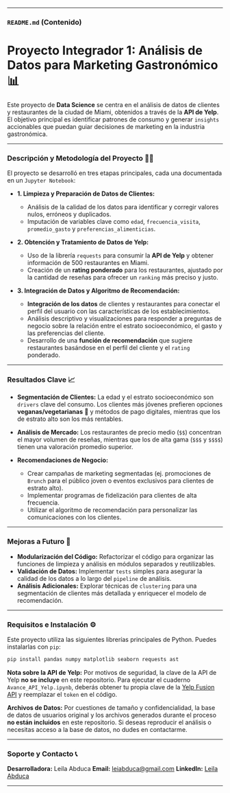 -----

### `README.md` (Contenido)

# Proyecto Integrador 1: Análisis de Datos para Marketing Gastronómico 📊

Este proyecto de **Data Science** se centra en el análisis de datos de clientes y restaurantes de la ciudad de Miami, obtenidos a través de la **API de Yelp**. El objetivo principal es identificar patrones de consumo y generar `insights` accionables que puedan guiar decisiones de marketing en la industria gastronómica.

-----

### Descripción y Metodología del Proyecto 🧑‍💻

El proyecto se desarrolló en tres etapas principales, cada una documentada en un `Jupyter Notebook`:

  - **1. Limpieza y Preparación de Datos de Clientes:**

      - Análisis de la calidad de los datos para identificar y corregir valores nulos, erróneos y duplicados.
      - Imputación de variables clave como `edad`, `frecuencia_visita`, `promedio_gasto` y `preferencias_alimenticias`.

  - **2. Obtención y Tratamiento de Datos de Yelp:**

      - Uso de la librería `requests` para consumir la **API de Yelp** y obtener información de 500 restaurantes en Miami.
      - Creación de un **rating ponderado** para los restaurantes, ajustado por la cantidad de reseñas para ofrecer un `ranking` más preciso y justo.

  - **3. Integración de Datos y Algoritmo de Recomendación:**

      - **Integración de los datos** de clientes y restaurantes para conectar el perfil del usuario con las características de los establecimientos.
      - Análisis descriptivo y visualizaciones para responder a preguntas de negocio sobre la relación entre el estrato socioeconómico, el gasto y las preferencias del cliente.
      - Desarrollo de una **función de recomendación** que sugiere restaurantes basándose en el perfil del cliente y el `rating` ponderado.

-----

### Resultados Clave 📈

  - **Segmentación de Clientes:** La edad y el estrato socioeconómico son `drivers` clave del consumo. Los clientes más jóvenes prefieren opciones **veganas/vegetarianas** 🌱 y métodos de pago digitales, mientras que los de estrato alto son los más rentables.

  - **Análisis de Mercado:** Los restaurantes de precio medio (`$$`) concentran el mayor volumen de reseñas, mientras que los de alta gama (`$$$` y `$$$$`) tienen una valoración promedio superior.

  - **Recomendaciones de Negocio:**

      - Crear campañas de marketing segmentadas (ej. promociones de `Brunch` para el público joven o eventos exclusivos para clientes de estrato alto).
      - Implementar programas de fidelización para clientes de alta frecuencia.
      - Utilizar el algoritmo de recomendación para personalizar las comunicaciones con los clientes.

-----

### Mejoras a Futuro 🚀

  - **Modularización del Código:** Refactorizar el código para organizar las funciones de limpieza y análisis en módulos separados y reutilizables.
  - **Validación de Datos:** Implementar `tests` simples para asegurar la calidad de los datos a lo largo del `pipeline` de análisis.
  - **Análisis Adicionales:** Explorar técnicas de `clustering` para una segmentación de clientes más detallada y enriquecer el modelo de recomendación.

-----

### Requisitos e Instalación ⚙️

Este proyecto utiliza las siguientes librerías principales de Python. Puedes instalarlas con `pip`:

```bash
pip install pandas numpy matplotlib seaborn requests ast
```

**Nota sobre la API de Yelp:**
Por motivos de seguridad, la clave de la API de Yelp **no se incluye** en este repositorio. Para ejecutar el cuaderno `Avance_API_Yelp.ipynb`, deberás obtener tu propia clave de la [Yelp Fusion API](https://www.google.com/search?q=https://www.yelp.com/developers/documentation/fusion/get_started) y reemplazar el `token` en el código.

**Archivos de Datos:**
Por cuestiones de tamaño y confidencialidad, la base de datos de usuarios original y los archivos generados durante el proceso **no están incluidos** en este repositorio. Si deseas reproducir el análisis o necesitas acceso a la base de datos, no dudes en contactarme.

-----

### **Soporte y Contacto** 📞

**Desarrolladora:** Leila Abduca
**Email:** leiabduca@gmail.com
**LinkedIn:** [Leila Abduca](https://linkedin.com/in/leila-abduca )

-----
